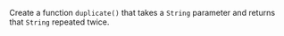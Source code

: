 

Create a function `duplicate()` that takes a `String` parameter
and returns that `String` repeated twice.
